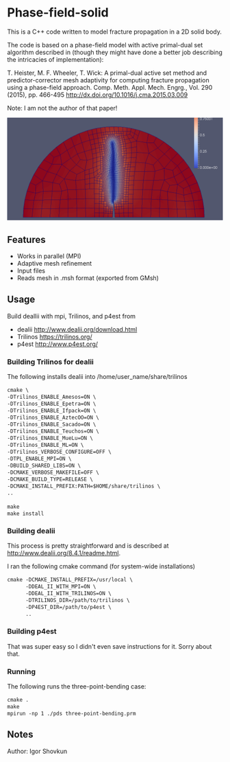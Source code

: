 # Phase-field-solid

This is a C++ code written to model fracture propagation in a 2D solid body.

The code is based on a phase-field model with active primal-dual set algorithm
described in (though they might have done a better job describing the
intricacies of implementation):

T. Heister, M. F. Wheeler, T. Wick:
A primal-dual active set method and predictor-corrector mesh adaptivity for computing fracture propagation using a phase-field approach.
Comp. Meth. Appl. Mech. Engrg., Vol. 290 (2015), pp. 466-495
http://dx.doi.org/10.1016/j.cma.2015.03.009

Note: I am not the author of that paper!

![Awesome screenshot](./Screenshot.png)

## Features
- Works in parallel (MPI)
- Adaptive mesh refinement
- Input files
- Reads mesh in .msh format (exported from GMsh)

## Usage
Build deallii with mpi, Trilinos, and p4est from
- dealii http://www.dealii.org/download.html
- Trilinos https://trilinos.org/
- p4est http://www.p4est.org/

### Building Trilinos for dealii
The following installs dealii into /home/user_name/share/trilinos
~~~~
cmake \
-DTrilinos_ENABLE_Amesos=ON \
-DTrilinos_ENABLE_Epetra=ON \
-DTrilinos_ENABLE_Ifpack=ON \
-DTrilinos_ENABLE_AztecOO=ON \
-DTrilinos_ENABLE_Sacado=ON \
-DTrilinos_ENABLE_Teuchos=ON \
-DTrilinos_ENABLE_MueLu=ON \
-DTrilinos_ENABLE_ML=ON \
-DTrilinos_VERBOSE_CONFIGURE=OFF \
-DTPL_ENABLE_MPI=ON \
-DBUILD_SHARED_LIBS=ON \
-DCMAKE_VERBOSE_MAKEFILE=OFF \
-DCMAKE_BUILD_TYPE=RELEASE \
-DCMAKE_INSTALL_PREFIX:PATH=$HOME/share/trilinos \
..

make
make install
~~~~

### Building dealii
This process is pretty straightforward and is described at http://www.dealii.org/8.4.1/readme.html.

I ran the following cmake command (for system-wide installations)
~~~~
cmake -DCMAKE_INSTALL_PREFIX=/usr/local \
      -DDEAL_II_WITH_MPI=ON \
      -DDEAL_II_WITH_TRILINOS=ON \
      -DTRILINOS_DIR=/path/to/trilinos \
      -DP4EST_DIR=/path/to/p4est \
      ..
~~~~

### Building p4est
That was super easy so I didn't even save instructions for it. Sorry about that.

### Running
The following runs the three-point-bending case:
~~~~
cmake .
make
mpirun -np 1 ./pds three-point-bending.prm
~~~~

## Notes
Author: Igor Shovkun
